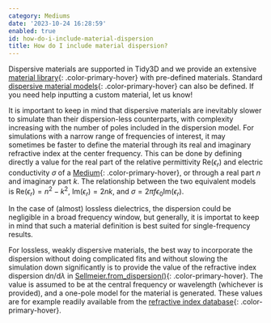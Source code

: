 ```yaml
---
category: Mediums
date: '2023-10-24 16:28:59'
enabled: true
id: how-do-i-include-material-dispersion
title: How do I include material dispersion?
---
```


Dispersive materials are supported in Tidy3D and we provide an extensive [material library](https://docs.flexcompute.com/projects/tidy3d/en/latest/api.html#material-library){: .color-primary-hover} with pre-defined materials. Standard [dispersive material models](https://docs.flexcompute.com/projects/tidy3d/en/latest/api.html#dispersive-mediums){: .color-primary-hover} can also be defined. If you need help inputting a custom material, let us know!

It is important to keep in mind that dispersive materials are inevitably slower to simulate than their dispersion-less counterparts, with complexity increasing with the number of poles included in the dispersion model. For simulations with a narrow range of frequencies of interest, it may sometimes be faster to define the material through its real and imaginary refractive index at the center frequency. This can be done by defining directly a value for the real part of the relative permittivity $\mathrm{Re}(\epsilon_r)$ and electric conductivity $\sigma$ of a [Medium](https://docs.flexcompute.com/projects/tidy3d/en/latest/_autosummary/tidy3d.Medium.html#tidy3d.Medium){: .color-primary-hover}, or through a real part $n$ and imaginary part $k$. The relationship between the two equivalent models is&nbsp;$\mathrm{Re}(\epsilon_r) = n^2 - k^2$,&nbsp;$\mathrm{Im}(\epsilon_r) = 2nk$, and&nbsp;$\sigma = 2 \pi f \epsilon_0 \mathrm{Im}(\epsilon_r)$.

In the case of (almost) lossless dielectrics, the dispersion could be negligible in a broad frequency window, but generally, it is importat to keep in mind that such a material definition is best suited for single-frequency results.

For lossless, weakly dispersive materials, the best way to incorporate the dispersion without doing complicated fits and without slowing the simulation down significantly is to provide the value of the refractive index dispersion $\mathrm{d}n/\mathrm{d}\lambda$ in [Sellmeier.from\_dispersion()](https://docs.flexcompute.com/projects/tidy3d/en/latest/_autosummary/tidy3d.Sellmeier.html#tidy3d.Sellmeier.from_dispersion){: .color-primary-hover}. The value is assumed to be at the central frequency or wavelength (whichever is provided), and a one-pole model for the material is generated. These values are for example readily available from the [refractive index database](https://refractiveindex.info/){: .color-primary-hover}.
